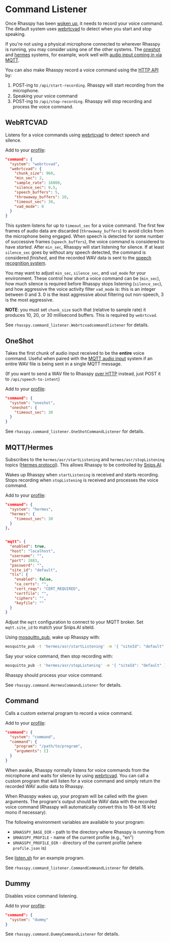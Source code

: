 # Command Listener

Once Rhasspy has been [woken up](wake-word.md), it needs to record your voice command.
The default system uses [webrtcvad](#webrtcvad) to detect when you start and stop speaking.

If you're not using a physical microphone connected to wherever Rhasspy is running, you may consider using one of the other systems. The [oneshot](#oneshot) and [hermes](#mqtthermes) systems, for example, work well with [audio input coming in via MQTT](audio-input.md#mqtthermes).

You can also make Rhasspy record a voice command using the [HTTP API](usage.md#http-api) by:

1. POST-ing to `/api/start-recording`. Rhasspy will start recording from the microphone.
2. Speaking your voice command
3. POST-ing to `/api/stop-recording`. Rhasspy will stop recording and process the voice command.

## WebRTCVAD

Listens for a voice commands using [webrtcvad](https://github.com/wiseman/py-webrtcvad) to detect speech and silence.

Add to your [profile](profiles.md):

```json
"command": {
  "system": "webrtcvad",
  "webrtcvad": {
    "chunk_size": 960,
    "min_sec": 2,
    "sample_rate": 16000,
    "silence_sec": 0.5,
    "speech_buffers": 5,
    "throwaway_buffers": 10,
    "timeout_sec": 30,
    "vad_mode": 0
  }
}
```

This system listens for up to `timeout_sec` for a voice command. The first few frames of audio data are discarded (`throwaway_buffers`) to avoid clicks from the microphone being engaged. When speech is detected for some number of successive frames (`speech_buffers`), the voice command is considered to have *started*. After `min_sec`, Rhasspy will start listening for silence. If at least `silence_sec` goes by without any speech detected, the command is considered *finished*, and the recorded WAV data is sent to the [speech recognition system](speech-to-text.md).

You may want to adjust `min_sec`, `silence_sec`, and `vad_mode` for your environment.
These control how short a voice command can be (`min_sec`), how much silence is required before Rhasspy stops listening (`silence_sec`), and how aggressive the voice activity filter `vad_mode` is: this is an integer between 0 and 3. 0 is the least aggressive about filtering out non-speech, 3 is the most aggressive.

**NOTE**: you must set `chunk_size` such that (relative to sample rate) it produces 10, 20, or 30 millisecond buffers. This is required by `webrtcvad`.

See `rhasspy.command_listener.Webrtcvadcommandlistener` for details.

## OneShot

Takes the first chunk of audio input received to be the **entire** voice command.
Useful when paired with the [MQTT audio input](audio-input.md#mqtthermes) system if an entire WAV file is being sent in a single MQTT message.

(If you want to send a WAV file to Rhasspy [over HTTP](usage.md#http-api) instead, just POST it to `/api/speech-to-intent`)

Add to your [profile](profiles.md):

```json
"command": {
  "system": "oneshot",
  "oneshot": {
    "timeout_sec": 30
  }
}
```

See `rhasspy.command_listener.OneShotCommandListener` for details.

## MQTT/Hermes

Subscribes to the `hermes/asr/startListening` and `hermes/asr/stopListening` topics ([Hermes protocol](https://docs.snips.ai/reference/hermes)).
This allows Rhasspy to be controlled by [Snips.AI](https://snips.ai/).

Wakes up Rhasspy when `startListening` is received and starts recording. Stops recording when `stopListening` is received and processes the voice command.

Add to your [profile](profiles.md):

```json
"command": {
  "system": "hermes",
  "hermes": {
    "timeout_sec": 30
  }
},


"mqtt": {
  "enabled": true,
  "host": "localhost",
  "username": "",
  "port": 1883,
  "password": "",
  "site_id": "default",
  "tls": {
    "enabled": false,
    "ca_certs": "",
    "cert_reqs": "CERT_REQUIRED",
    "certfile": "",
    "ciphers": "",
    "keyfile": ""
  }
}
```

Adjust the `mqtt` configuration to connect to your MQTT broker.
Set `mqtt.site_id` to match your Snips.AI siteId.

Using [mosquitto_pub](https://mosquitto.org/man/mosquitto_pub-1.html), wake up Rhasspy with:

```bash
mosquitto_pub -t 'hermes/asr/startListening' -m '{ "siteId": "default" }'
```

Say your voice command, then stop recording with:

```bash
mosquitto_pub -t 'hermes/asr/stopListening' -m '{ "siteId": "default" }'
```

Rhasspy should process your voice command.

See `rhasspy.command.HermesCommandListener` for details.

## Command

Calls a custom external program to record a voice command.

Add to your [profile](profiles.md):

```json
"command": {
  "system": "command",
  "command": {
    "program": "/path/to/program",
    "arguments": []
  }
}
```

When awake, Rhasspy normally listens for voice commands from the microphone and waits for silence by using [webrtcvad](https://github.com/wiseman/py-webrtcvad). You can call a custom program that will listen for a voice command and simply return the recorded WAV audio data to Rhasspy.

When Rhasspy wakes up, your program will be called with the given arguments. The program's output should be WAV data with the recorded voice command (Rhasspy will automatically convert this to 16-bit 16 kHz mono if necessary).

The following environment variables are available to your program:

* `$RHASSPY_BASE_DIR` - path to the directory where Rhasspy is running from
* `$RHASSPY_PROFILE` - name of the current profile (e.g., "en")
* `$RHASSPY_PROFILE_DIR` - directory of the current profile (where `profile.json` is)

See [listen.sh](https://github.com/synesthesiam/rhasspy/blob/master/bin/mock-commands/listen.sh) for an example program.

See `rhasspy.command_listener.CommandCommandListener` for details.

## Dummy

Disables voice command listening.

Add to your [profile](profiles.md):

```json
"command": {
  "system": "dummy"
}
```

See `rhasspy.command.DummyCommandListener` for details.
